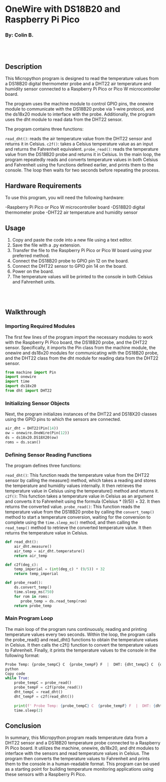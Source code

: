 # OneWire with DS18B20 and Raspberry Pi Pico
### By: Colin B.

<br><br/>

## Description
This Micropython program is designed to read the temperature values from a DS18B20 digital thermometer probe and a DHT22 air temperature and humidity sensor connected to a Raspberry Pi Pico or Pico W microcontroller board.

The program uses the machine module to control GPIO pins, the onewire module to communicate with the DS18B20 probe via 1-wire protocol, and the ds18x20 module to interface with the probe. Additionally, the program uses the dht module to read data from the DHT22 sensor.

The program contains three functions:

```read_dht()```: reads the air temperature value from the DHT22 sensor and returns it in Celsius.
```c2f()```: takes a Celsius temperature value as an input and returns the Fahrenheit equivalent.
```probe_read()```: reads the temperature value from the DS18B20 probe and returns it in Celsius.
In the main loop, the program repeatedly reads and converts temperature values in both Celsius and Fahrenheit using the functions defined earlier, and prints them to the console. The loop then waits for two seconds before repeating the process.

## Hardware Requirements
To use this program, you will need the following hardware:

-Raspberry Pi Pico or Pico W microcontroller board
-DS18B20 digital thermometer probe
-DHT22 air temperature and humidity sensor

## Usage
1. Copy and paste the code into a new file using a text editor.
1. Save the file with a .py extension.
1. Transfer the file to the Raspberry Pi Pico or Pico W board using your preferred method.
1. Connect the DS18B20 probe to GPIO pin 12 on the board.
1. Connect the DHT22 sensor to GPIO pin 14 on the board.
1. Power on the board.
1. The temperature values will be printed to the console in both Celsius and Fahrenheit units.


<br><br/>



## Walkthrough
### Importing Required Modules

The first few lines of the program import the necessary modules to work with the Raspberry Pi Pico board, the DS18B20 probe, and the DHT22 sensor. Specifically, it imports the Pin class from the machine module, the onewire and ds18x20 modules for communicating with the DS18B20 probe, and the DHT22 class from the dht module for reading data from the DHT22 sensor.

```python
from machine import Pin
import onewire
import time
import ds18x20
from dht import DHT22
```

### Initializing Sensor Objects
Next, the program initializes instances of the DHT22 and DS18X20 classes using the GPIO pins to which the sensors are connected.

```python
air_dht = DHT22(Pin(14))
ow = onewire.OneWire(Pin(12))
ds = ds18x20.DS18X20(ow)
roms = ds.scan()
```

### Defining Sensor Reading Functions
The program defines three functions:

```read_dht()```: This function reads the temperature value from the DHT22 sensor by calling the measure() method, which takes a reading and stores the temperature and humidity values internally. It then retrieves the temperature value in Celsius using the temperature() method and returns it.
```c2f()```: This function takes a temperature value in Celsius as an argument and converts it to Fahrenheit using the formula (Celsius * (9/5)) + 32. It then returns the converted value.
```probe_read()```: This function reads the temperature value from the DS18B20 probe by calling the ```convert_temp()``` method to start a temperature conversion, waiting for the conversion to complete using the ```time.sleep_ms()``` method, and then calling the ```read_temp()``` method to retrieve the converted temperature value. It then returns the temperature value in Celsius.

```python
def read_dht():
    air_dht.measure()
    air_temp = air_dht.temperature()
    return air_temp

def c2f(deg_c):
    temp_imperial = (int(deg_c) * (9/5)) + 32
    return temp_imperial

def probe_read():
    ds.convert_temp()
    time.sleep_ms(750)
    for rom in roms:
       probe_temp = ds.read_temp(rom)
    return probe_temp
```

### Main Program Loop
The main loop of the program runs continuously, reading and printing temperature values every two seconds. Within the loop, the program calls the probe_read() and read_dht() functions to obtain the temperature values in Celsius. It then calls the c2f() function to convert the temperature values to Fahrenheit. Finally, it prints the temperature values to the console in the following format:

```python
Probe Temp: {probe_tempC} C  {probe_tempF} F  |  DHT: {dht_tempC} C  {dht_tempF} F
python
Copy code
while True:
    probe_tempC = probe_read()
    probe_tempF = c2f(probe_read())
    dht_tempC = read_dht()
    dht_tempF = c2f(read_dht())
    
    print(f' Probe Temp: {probe_tempC} C  {probe_tempF} F  |  DHT: {dht_tempC} C  {dht_tempF} F')
    time.sleep(2)
```


## Conclusion

In summary, this Micropython program reads temperature data from a DHT22 sensor and a DS18B20 temperature probe connected to a Raspberry Pi Pico board. It utilizes the machine, onewire, ds18x20, and dht modules to interface with the sensors and read temperature values in Celsius. The program then converts the temperature values to Fahrenheit and prints them to the console in a human-readable format. This program can be used as a starting point for building temperature monitoring applications using these sensors with a Raspberry Pi Pico.